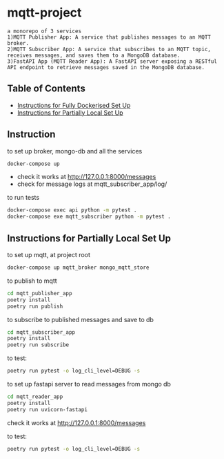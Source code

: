# mqtt-project

    a monorepo of 3 services
    1)MQTT Publisher App: A service that publishes messages to an MQTT broker.
    2)MQTT Subscriber App: A service that subscribes to an MQTT topic, receives messages, and saves them to a MongoDB database.
    3)FastAPI App (MQTT Reader App): A FastAPI server exposing a RESTful API endpoint to retrieve messages saved in the MongoDB database.


## Table of Contents
- [Instructions for Fully Dockerised Set Up](#instructions-for-fully-dockerised-set-up)
- [Instructions for Partially Local Set Up](#instructions-for-partially-local-set-up)


## Instruction

to set up broker, mongo-db and all the services
```bash
docker-compose up
```

- check it works at http://127.0.0.1:8000/messages
- check for message logs at mqtt_subscriber_app/log/

to run tests
```bash
docker-compose exec api python -m pytest .
docker-compose exe mqtt_subscriber python -m pytest .
```


## Instructions for Partially Local Set Up

to set up mqtt, at project root
```bash
docker-compose up mqtt_broker mongo_mqtt_store
```

to publish to mqtt
```bash
cd mqtt_publisher_app
poetry install
poetry run publish
```

to subscribe to published messages and save to db
```bash
cd mqtt_subscriber_app
poetry install
poetry run subscribe
```
to test:
```bash
poetry run pytest -o log_cli_level=DEBUG -s
```

to set up fastapi server to read messages from mongo db
```bash
cd mqtt_reader_app
poetry install
poetry run uvicorn-fastapi
```

check it works at http://127.0.0.1:8000/messages

to test:
```bash
poetry run pytest -o log_cli_level=DEBUG -s
```
